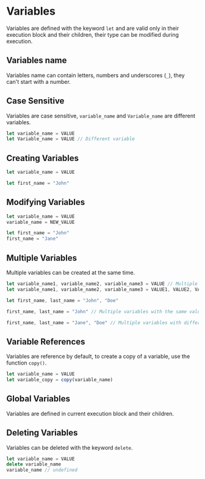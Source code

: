 # Variables

Variables are defined with the keyword `let` and are valid only in their execution block and their children, their type can be modified during execution.

## Variables name

Variables name can contain letters, numbers and underscores (`_`), they can't start with a number.

## Case Sensitive

Variables are case sensitive, `variable_name` and `Variable_name` are different variables.

```js
let variable_name = VALUE
let Variable_name = VALUE // Different variable
```

## Creating Variables

```js
let variable_name = VALUE

let first_name = "John"
```

## Modifying Variables

```js
let variable_name = VALUE
variable_name = NEW_VALUE

let first_name = "John"
first_name = "Jane"
```

## Multiple Variables

Multiple variables can be created at the same time.

```js
let variable_name1, variable_name2, variable_name3 = VALUE // Multiple variables with the same value
let variable_name1, variable_name2, variable_name3 = VALUE1, VALUE2, VALUE3 // Multiple variables with different values

let first_name, last_name = "John", "Doe"

first_name, last_name = "John" // Multiple variables with the same value

first_name, last_name = "Jane", "Doe" // Multiple variables with different values
```

## Variable References

Variables are reference by default, to create a copy of a variable, use the function `copy()`.

```js
let variable_name = VALUE
let variable_copy = copy(variable_name)
```

## Global Variables

Variables are defined in current execution block and their children.

## Deleting Variables

Variables can be deleted with the keyword `delete`.

```js
let variable_name = VALUE
delete variable_name
variable_name // undefined
```
